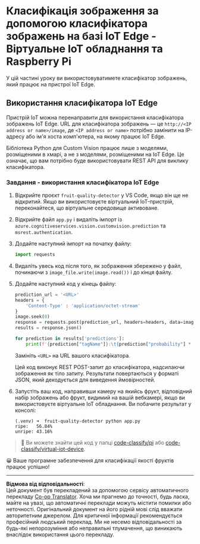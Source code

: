 <!--
CO_OP_TRANSLATOR_METADATA:
{
  "original_hash": "50151d9f9dce2801348a93880ef16d86",
  "translation_date": "2025-08-28T16:03:50+00:00",
  "source_file": "4-manufacturing/lessons/3-run-fruit-detector-edge/single-board-computer.md",
  "language_code": "uk"
}
-->
# Класифікація зображення за допомогою класифікатора зображень на базі IoT Edge - Віртуальне IoT обладнання та Raspberry Pi

У цій частині уроку ви використовуватимете класифікатор зображень, який працює на пристрої IoT Edge.

## Використання класифікатора IoT Edge

Пристрій IoT можна перенаправити для використання класифікатора зображень IoT Edge. URL для класифікатора зображень — це `http://<IP address or name>/image`, де `<IP address or name>` потрібно замінити на IP-адресу або ім'я хоста комп'ютера, на якому працює IoT Edge.

Бібліотека Python для Custom Vision працює лише з моделями, розміщеними в хмарі, а не з моделями, розміщеними на IoT Edge. Це означає, що вам потрібно буде використовувати REST API для виклику класифікатора.

### Завдання - використання класифікатора IoT Edge

1. Відкрийте проєкт `fruit-quality-detector` у VS Code, якщо він ще не відкритий. Якщо ви використовуєте віртуальний IoT-пристрій, переконайтеся, що віртуальне середовище активоване.

1. Відкрийте файл `app.py` і видаліть імпорт із `azure.cognitiveservices.vision.customvision.prediction` та `msrest.authentication`.

1. Додайте наступний імпорт на початку файлу:

    ```python
    import requests
    ```

1. Видаліть увесь код після того, як зображення збережено у файл, починаючи з `image_file.write(image.read())` і до кінця файлу.

1. Додайте наступний код у кінець файлу:

    ```python
    prediction_url = '<URL>'
    headers = {
        'Content-Type' : 'application/octet-stream'
    }
    image.seek(0)
    response = requests.post(prediction_url, headers=headers, data=image)
    results = response.json()
    
    for prediction in results['predictions']:
        print(f'{prediction["tagName"]}:\t{prediction["probability"] * 100:.2f}%')
    ```

    Замініть `<URL>` на URL вашого класифікатора.

    Цей код виконує REST POST-запит до класифікатора, надсилаючи зображення як тіло запиту. Результати повертаються у форматі JSON, який декодується для виведення ймовірностей.

1. Запустіть ваш код, направивши камеру на якийсь фрукт, відповідний набір зображень або фрукт, видимий на вашій вебкамері, якщо ви використовуєте віртуальне IoT обладнання. Ви побачите результат у консолі:

    ```output
    (.venv) ➜  fruit-quality-detector python app.py
    ripe:   56.84%
    unripe: 43.16%
    ```

> 💁 Ви можете знайти цей код у папці [code-classify/pi](../../../../../4-manufacturing/lessons/3-run-fruit-detector-edge/code-classify/pi) або [code-classify/virtual-iot-device](../../../../../4-manufacturing/lessons/3-run-fruit-detector-edge/code-classify/virtual-iot-device).

😀 Ваше програмне забезпечення для класифікації якості фруктів працює успішно!

---

**Відмова від відповідальності**:  
Цей документ був перекладений за допомогою сервісу автоматичного перекладу [Co-op Translator](https://github.com/Azure/co-op-translator). Хоча ми прагнемо до точності, будь ласка, майте на увазі, що автоматичні переклади можуть містити помилки або неточності. Оригінальний документ на його рідній мові слід вважати авторитетним джерелом. Для критичної інформації рекомендується професійний людський переклад. Ми не несемо відповідальності за будь-які непорозуміння або неправильні тлумачення, що виникають внаслідок використання цього перекладу.